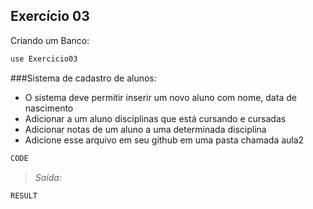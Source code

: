 ## Exercício 03

Criando um Banco:

```javascript
use Exercicio03
```

###Sistema de cadastro de alunos:

* O sistema deve permitir inserir um novo aluno com nome, data de nascimento
* Adicionar a um aluno disciplinas que está cursando e cursadas
* Adicionar notas de um aluno a uma determinada disciplina
* Adicione esse arquivo em seu github em uma pasta chamada aula2

```python
CODE
```

>_Saída:_

```
RESULT
```
